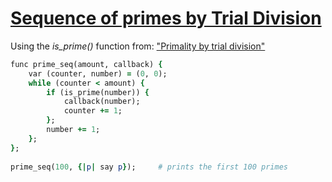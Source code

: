[1]: http://rosettacode.org/wiki/Sequence_of_primes_by_Trial_Division

# [Sequence of primes by Trial Division][1]

Using the _is_prime()_ function from: ["Primality by trial division"](http://rosettacode.org/wiki/Primality_by_trial_division#Sidef)

```ruby
func prime_seq(amount, callback) {
    var (counter, number) = (0, 0);
    while (counter < amount) {
        if (is_prime(number)) {
            callback(number);
            counter += 1;
        };
        number += 1;
    };
};
 
prime_seq(100, {|p| say p});     # prints the first 100 primes
```